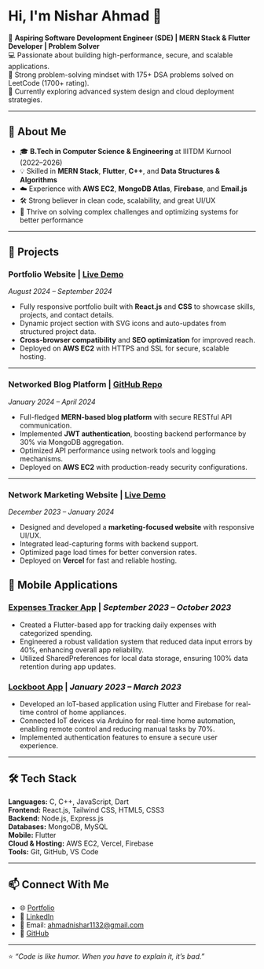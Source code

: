 # Hi, I'm Nishar Ahmad 👋

🚀 **Aspiring Software Development Engineer (SDE) | MERN Stack & Flutter Developer | Problem Solver**  
💻 Passionate about building high-performance, secure, and scalable applications.  
🧠 Strong problem-solving mindset with 175+ DSA problems solved on LeetCode (1700+ rating).  
🌱 Currently exploring advanced system design and cloud deployment strategies.

---

## 📌 About Me
- 🎓 **B.Tech in Computer Science & Engineering** at IIITDM Kurnool (2022–2026)
- 💡 Skilled in **MERN Stack**, **Flutter**, **C++**, and **Data Structures & Algorithms**
- ☁️ Experience with **AWS EC2**, **MongoDB Atlas**, **Firebase**, and **Email.js**
- 🛠️ Strong believer in clean code, scalability, and great UI/UX
- 🎯 Thrive on solving complex challenges and optimizing systems for better performance

---

## 🚀 Projects

### **Portfolio Website** | [Live Demo](https://www.nisharahmad.online)
*August 2024 – September 2024*  
- Fully responsive portfolio built with **React.js** and **CSS** to showcase skills, projects, and contact details.  
- Dynamic project section with SVG icons and auto-updates from structured project data.  
- **Cross-browser compatibility** and **SEO optimization** for improved reach.  
- Deployed on **AWS EC2** with HTTPS and SSL for secure, scalable hosting.

---

### **Networked Blog Platform** | [GitHub Repo](https://github.com/Nishar-Ahmad1132/ahmad-blog)
*January 2024 – April 2024*  
- Full-fledged **MERN-based blog platform** with secure RESTful API communication.  
- Implemented **JWT authentication**, boosting backend performance by 30% via MongoDB aggregation.  
- Optimized API performance using network tools and logging mechanisms.  
- Deployed on **AWS EC2** with production-ready security configurations.

---

### **Network Marketing Website** | [Live Demo](https://ahmad-raza-ten.vercel.app/)  
*December 2023 – January 2024*  
- Designed and developed a **marketing-focused website** with responsive UI/UX.  
- Integrated lead-capturing forms with backend support.  
- Optimized page load times for better conversion rates.  
- Deployed on **Vercel** for fast and reliable hosting.

## 📱 Mobile Applications
### [Expenses Tracker App](https://github.com/Nishar-Ahmad1132/expenses_tracker) | *September 2023 – October 2023*
- Created a Flutter-based app for tracking daily expenses with categorized spending.
- Engineered a robust validation system that reduced data input errors by 40%, enhancing overall app reliability.
- Utilized SharedPreferences for local data storage, ensuring 100% data retention during app updates.

### [Lockboot App](https://github.com/Nishar-Ahmad1132/lockboot) | *January 2023 – March 2023*
- Developed an IoT-based application using Flutter and Firebase for real-time control of home appliances.
- Connected IoT devices via Arduino for real-time home automation, enabling remote control and reducing manual tasks by 70%.
- Implemented authentication features to ensure a secure user experience.

---

## 🛠 Tech Stack
**Languages:** C, C++, JavaScript, Dart  
**Frontend:** React.js, Tailwind CSS, HTML5, CSS3  
**Backend:** Node.js, Express.js  
**Databases:** MongoDB, MySQL  
**Mobile:** Flutter  
**Cloud & Hosting:** AWS EC2, Vercel, Firebase  
**Tools:** Git, GitHub, VS Code

---

## 📫 Connect With Me
- 🌐 [Portfolio](https://www.nisharahmad.online)  
- 💼 [LinkedIn](https://www.linkedin.com/in/nishar-ahmad-47b368215/)  
- 📧 Email: ahmadnishar1132@gmail.com  
- 🐙 [GitHub](https://github.com/Nishar-Ahmad1132)

---

⭐️ *“Code is like humor. When you have to explain it, it’s bad.”*  

